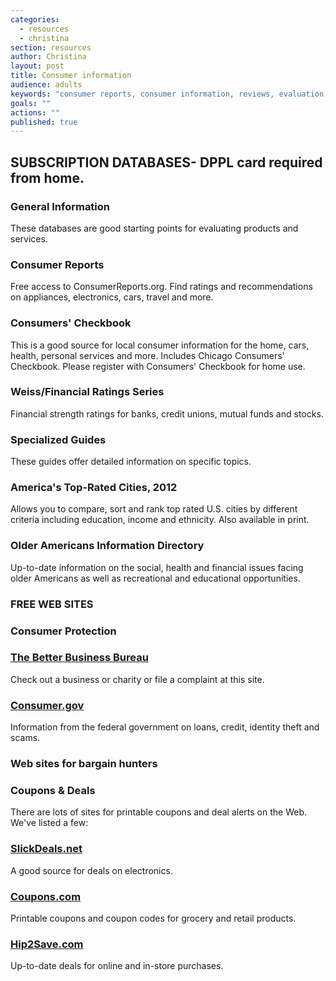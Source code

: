 ```yaml
---
categories: 
  - resources
  - christina
section: resources
author: Christina
layout: post
title: Consumer information
audience: adults
keywords: "consumer reports, consumer information, reviews, evaluation, product reviews"
goals: ""
actions: ""
published: true
---
```


## SUBSCRIPTION DATABASES- DPPL card required from home.

### General Information

These databases are good starting points for evaluating products and services. 

### Consumer Reports

Free access to ConsumerReports.org. Find ratings and recommendations on appliances, electronics, cars, travel and more.

### Consumers' Checkbook

This is a good source for local consumer information for the home, cars, health, personal services and more. Includes Chicago Consumers' Checkbook. 
Please register with Consumers' Checkbook for home use.

### Weiss/Financial Ratings Series

Financial strength ratings for banks, credit unions, mutual funds and stocks.

### Specialized Guides

These guides offer detailed information on specific topics.

### America's Top-Rated Cities, 2012

Allows you to compare, sort and rank top rated U.S. cities by different criteria including education, income and ethnicity. Also available in print.

### Older Americans Information Directory

Up-to-date information on the social, health and financial issues facing older Americans as well as recreational and educational opportunities.

### FREE WEB SITES

### Consumer Protection

### [The Better Business Bureau](http://www.bbb.org/)

Check out a business or charity or file a complaint at this site.

### [Consumer.gov](http://www.consumer.gov/)

Information from the federal government on loans, credit, identity theft and scams. 

### Web sites for bargain hunters
 
### Coupons & Deals
There are lots of sites for printable coupons and deal alerts on the Web. We've listed a few:
 
### [SlickDeals.net](http://slickdeals.net/)
A good source for deals on electronics. 

### [Coupons.com](http://www.coupons.com/)
Printable coupons and coupon codes for grocery and retail products.

### [Hip2Save.com](http://hip2save.com/)
Up-to-date deals for online and in-store purchases.